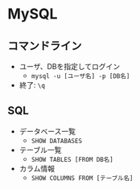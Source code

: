 # MySQL
## コマンドライン
- ユーザ、DBを指定してログイン
    - `mysql -u [ユーザ名] -p [DB名]`
- 終了: `\q`

## SQL
- データベース一覧
    - `SHOW DATABASES`
- テーブル一覧
    - `SHOW TABLES [FROM DB名]`
- カラム情報
    - `SHOW COLUMNS FROM [テーブル名]`
